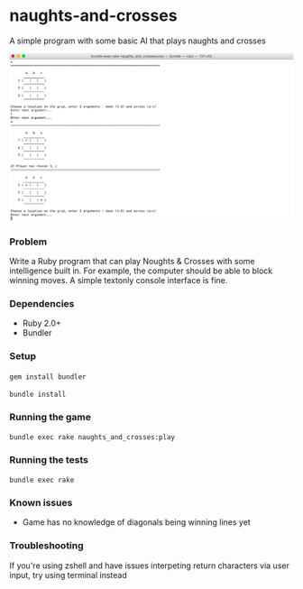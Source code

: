 # naughts-and-crosses

A simple program with some basic AI that plays naughts and crosses

![Alt text](/screenshot.png?raw=true "Naughts and crosses")

### Problem
Write a Ruby program that can play Noughts & Crosses with some intelligence built in. For example, the computer should be able to block winning moves. A simple text­only console interface is fine.

### Dependencies
* Ruby 2.0+
* Bundler

### Setup
```gem install bundler```

```bundle install```

### Running the game
```bundle exec rake naughts_and_crosses:play```

### Running the tests
```bundle exec rake```

### Known issues
* Game has no knowledge of diagonals being winning lines yet

### Troubleshooting
If you're using zshell and have issues interpeting return characters via user input, try using terminal instead

